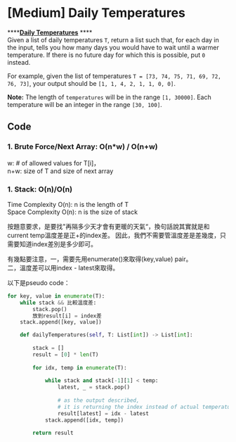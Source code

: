 # \[Medium\] Daily Temperatures

\*\*\*\*[**Daily Temperatures**](https://leetcode.com/problems/daily-temperatures/) ****  
Given a list of daily temperatures `T`, return a list such that, for each day in the input, tells you how many days you would have to wait until a warmer temperature. If there is no future day for which this is possible, put `0` instead.

For example, given the list of temperatures `T = [73, 74, 75, 71, 69, 72, 76, 73]`, your output should be `[1, 1, 4, 2, 1, 1, 0, 0]`.

**Note:** The length of `temperatures` will be in the range `[1, 30000]`. Each temperature will be an integer in the range `[30, 100]`.  


## Code

### 1. Brute Force/Next Array: O\(n\*w\) / O\(n+w\)

w: \# of allowed values for T\[i\]，  
n+w: size of T and size of next array 

### 1. Stack: O\(n\)/O\(n\)

Time Complexity O\(n\): n is the length of T  
Space Complexity O\(n\): n is the size of stack

按題意要求，是要找"再隔多少天才會有更暖的天氣“，換句話說其實就是和current temp溫度差是正+的index差。 因此，我們不需要管溫度差是差幾度，只需要知道index差別是多少即可。  
  
有幾點要注意，一，需要先用enumerate\(\)來取得\(key,value\) pair。  
二，溫度差可以用index - latest來取得。  
  
以下是pseudo code：

```python
for key, value in enumerate(T):
    while stack && 比較溫度差:
        stack.pop()
        放到result[i] = index差
    stack.append([key, value])    
```



```python
    def dailyTemperatures(self, T: List[int]) -> List[int]:
        
        stack = []
        result = [0] * len(T)
        
        for idx, temp in enumerate(T):
            
            while stack and stack[-1][1] < temp:
                latest, _ = stack.pop()
                
                # as the output described, 
                # it is returning the index instead of actual temperatures (how many days we should have to wait)
                result[latest] = idx - latest
            stack.append([idx, temp])
            
        return result    
```

